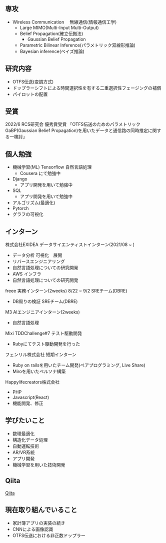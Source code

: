 ## 専攻
- Wireless Communication 　無線通信(情報通信工学)
  - Large MIMO(Multi-Input Multi-Output)
  - Belief Propagation(確立伝搬法)
    - Gaussian Belief Propagation 
  - Parametric Bilinear Inference(パラメトリック双線形推論)
  - Bayesian inference(ベイズ推論)
## 研究内容
- OTFS伝送(変調方式)
- ドップラーシフトによる時間選択性を有する二重選択性フェージングの補償
- パイロットの配置

## 受賞
2022/6 RCS研究会 優秀賞受賞 「OTFS伝送のためのパラメトリックGaBP(Gaussian Belief Propagation)を用いたデータと通信路の同時推定に関する一検討」 

## 個人勉強
- 機械学習(ML) Tensorflow 自然言語処理 
  - Cousera にて勉強中
- Django
  - アプリ開発を用いて勉強中
- SQL
  - アプリ開発を用いて勉強中
- アルゴリズム(最適化)
- Pytorch
- グラフの可視化

## インターン
株式会社EXIDEA
データサイエンティストインターン(2021/08 ~ )
- データ分析 可視化　展開
- リバースエンジニアリング
- 自然言語処理についての研究開発
- AWS インフラ
- 自然言語処理についての研究開発

freee
実務インターン(2weeks)
8/22 ~ 9/2
SREチーム(DBRE)
- DB周りの検証
SREチーム(DBRE)

M3
AIエンジニアインターン(2weeks)
- 自然言語処理

Mixi
TDDChallenge#7 テスト駆動開発
- Rubyにてテスト駆動開発を行った

フェンリル株式会社
短期インターン
- Ruby on railsを用いたチーム開発(ペアプログラミング, Live Share)
- Miroを用いたペルソナ構築

Happylifecreators株式会社
- PHP
- Javascript(React)
- 機能開発、修正

## 学びたいこと
- 数理最適化
- 構造化データ処理
- 自動運転技術
- AR/VR系統
- アプリ開発
- 機械学習を用いた技術開発

## Qiita
[Qiita](https://qiita.com/fulken)

## 現在取り組んでいること
- 家計簿アプリの実装の続き
- CNNによる画像認識
- OTFS伝送における非正数ドップラー

<!-- [![Kengo's GitHub stats](https://github-readme-stats.vercel.app/api?username=kengo78&theme=vue-dark&show_icons=true)](https://github.com/kengo78/github-readme-stats) -->

<!-- [![Top Langs](https://github-readme-stats.vercel.app/api/top-langs/?username=kengo78&theme=vue-dark&show_icons=true&layout=compact)](https://github.com/kengo78/github-readme-stats) -->
